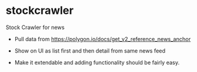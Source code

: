 # stockcrawler
Stock Crawler for news 

- Pull data from https://polygon.io/docs/get_v2_reference_news_anchor
- Show on UI as list first and then detail from same news feed

- Make it extendable and adding functionality should be fairly easy. 
